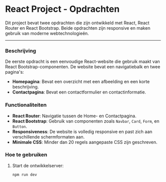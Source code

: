 # React Project - Opdrachten

Dit project bevat twee opdrachten die zijn ontwikkeld met React, React Router en React Bootstrap. Beide opdrachten zijn responsive en maken gebruik van moderne webtechnologieën.

---

### Beschrijving
De eerste opdracht is een eenvoudige React-website die gebruik maakt van React Bootstrap-componenten. De website bevat een navigatiebalk en twee pagina's:
- **Homepagina**: Bevat een overzicht met een afbeelding en een korte beschrijving.
- **Contactpagina**: Bevat een contactformulier en contactinformatie.

### Functionaliteiten
- **React Router**: Navigatie tussen de Home- en Contactpagina.
- **React Bootstrap**: Gebruik van componenten zoals `Navbar`, `Card`, `Form`, en `Button`.
- **Responsiveness**: De website is volledig responsive en past zich aan verschillende schermformaten aan.
- **Minimale CSS**: Minder dan 20 regels aangepaste CSS zijn geschreven.

### Hoe te gebruiken
1. Start de ontwikkelserver:
   ```bash
   npm run dev